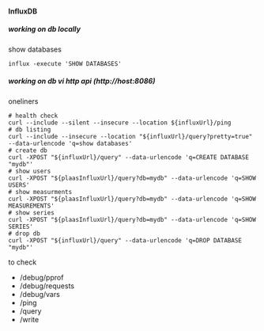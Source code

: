 #### InfluxDB

##### working on db locally

show databases

    influx -execute 'SHOW DATABASES'

##### working on db vi http api (http://host:8086)

oneliners

    # health check
    curl --include --silent --insecure --location ${influxUrl}/ping
    # db listing
    curl --include --insecure --location "${influxUrl}/query?pretty=true" --data-urlencode 'q=show databases'
    # create db
    curl -XPOST "${influxUrl}/query" --data-urlencode 'q=CREATE DATABASE "mydb"'
    # show users
    curl -XPOST "${plaasInfluxUrl}/query?db=mydb" --data-urlencode 'q=SHOW USERS'
    # show measurments
    curl -XPOST "${plaasInfluxUrl}/query?db=mydb" --data-urlencode 'q=SHOW MEASUREMENTS'
    # show series
    curl -XPOST "${plaasInfluxUrl}/query?db=mydb" --data-urlencode 'q=SHOW SERIES'
    # drop db
    curl -XPOST "${influxUrl}/query" --data-urlencode 'q=DROP DATABASE "mydb"'



to check

 * /debug/pprof
 * /debug/requests
 * /debug/vars
 * /ping
 * /query
 * /write


